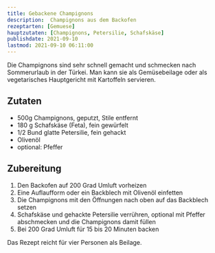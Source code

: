 ```yaml
---
title: Gebackene Champignons
description:  Champignons aus dem Backofen
rezeptarten: [Gemuese]
hauptzutaten: [Champignons, Petersilie, Schafskäse]
publishdate: 2021-09-10
lastmod: 2021-09-10 06:11:00
---
```


Die Champignons sind sehr schnell gemacht und schmecken nach Sommerurlaub in der Türkei. Man kann sie als Gemüsebeilage oder als vegetarisches Hauptgericht mit Kartoffeln servieren.

## Zutaten

- 500g Champignons, geputzt, Stile entfernt
- 180 g Schafskäse (Feta), fein gewürfelt
- 1/2 Bund glatte Petersilie, fein gehackt
- Olivenöl
- optional: Pfeffer


## Zubereitung

1. Den Backofen auf 200 Grad Umluft vorheizen
2. Eine Auflaufform oder ein Backblech mit Olivenöl einfetten
3. Die Champignons mit den Öffnungen nach oben auf das Backblech setzen
4. Schafskäse und gehackte Petersilie verrühren, optional mit Pfeffer abschmecken und die Champignons damit füllen
5. Bei 200 Grad Umluft für 15 bis 20 Minuten backen


Das Rezept reicht für vier Personen als Beilage.